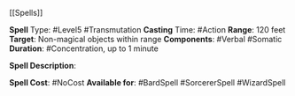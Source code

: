 [[Spells]]

**Spell** Type: #Level5 #Transmutation 
**Casting** Time: #Action 
**Range**: 120 feet
**Target**: Non-magical objects within range
**Components**: #Verbal #Somatic 
**Duration**: #Concentration, up to 1 minute

**Spell Description**: 
	

**Spell Cost**: #NoCost 
**Available for**: #BardSpell #SorcererSpell #WizardSpell 